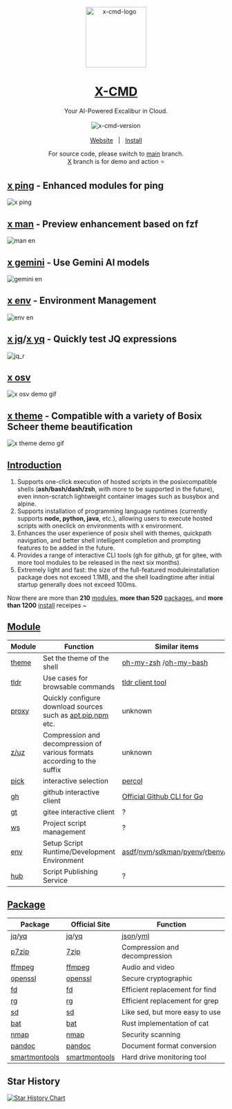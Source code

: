 <p align="center">
    <a target="_blank" href="https://x-cmd.com/">
        <img src="https://user-images.githubusercontent.com/40693636/218274071-92a26d84-0550-4b90-a0ba-7d54118c56e1.png" alt="x-cmd-logo" width="140" hight="140">
    </a>
</p>

<h1 align="center"><a target="_blank" href="https://x-cmd.com/">X-CMD</a></h1>

<p align="center">Your AI-Powered Excalibur in Cloud.</p>

<p align="center">
  <a target="_blank" href="https://x-cmd.com/v">
    <img style="display:inline-block;margin:0.2em;" alt="x-cmd-version" src="https://img.shields.io/github/v/release/x-cmd/x-cmd?label=latest&labelColor=107fbc">
  </a>
</p>

<p align="center">
  <a target="_blank" href="https://x-cmd.com/">Website</a>
  &nbsp; | &nbsp;
  <a href="https://x-cmd.com/">Install</a>
</p>

<p align="center">
For <bold>source code</bold>, please switch to <a href="https://github.com/x-cmd/x-cmd/tree/main/mod">main</a> branch.
<br>
<a href="https://github.com/x-cmd/x-cmd/tree/X/README.md">X</a> branch is for demo and action ⭐
</p>

## [x ping](https://x-cmd.com/mod/ping) - Enhanced modules for ping

![x ping](https://github.com/user-attachments/assets/1edf908f-2b90-407c-bb8b-dec461790f34)

## [x man](https://x-cmd.com/mod/man) - Preview enhancement based on fzf

![man en](https://github.com/user-attachments/assets/3eefcc80-592f-4724-b910-1f0fe611d451)

## [x gemini](https://www.x-cmd.com/mod/gemini) - Use Gemini AI models

![gemini en](https://github.com/user-attachments/assets/f09fe096-60a6-4c90-8ab1-cd47d13d4e73)

## [x env](https://www.x-cmd.com/pkg/) - Environment Management

![env en](https://github.com/user-attachments/assets/c5a441fa-9a1a-4d2b-bb04-88cd528820e6)

## [x jq](https://x-cmd.com/mod/jq)/[x yq](https://x-cmd.com/mod/yq) - Quickly test JQ expressions

![jq_r](https://github.com/user-attachments/assets/87ea8277-b6d0-4140-ac48-f21e852c4714)

## [x osv](https://x-cmd.com/mod/osv)

![x osv demo gif](https://github.com/x-cmd/x-cmd/assets/40693636/f7c8c503-3d77-4939-8932-f2c03ed8f263)

## [x theme](https://x-cmd.com/theme) - Compatible with a variety of Bosix Scheer theme beautification

![x theme demo gif](https://user-images.githubusercontent.com/112856271/276805596-08998349-eda3-4107-93ff-61daade67032.gif)

## [Introduction](https://x-cmd.com)

1. Supports one-click execution of hosted scripts in the posixcompatible shells (**ash/bash/dash/zsh**, with more to be supported in the future), even innon-scratch lightweight container images such as busybox and alpine.
2. Supports installation of programming language runtimes (currently supports **node, python, java**, etc.), allowing users to execute hosted scripts with oneclick on environments with x environment.
3. Enhances the user experience of posix shell with themes, quickpath navigation, and better shell intelligent completion and prompting features to be added in the future.
4. Provides a range of interactive CLI tools (gh for github, gt for gitee, with more tool modules to be released in the next six months).
5. Extremely light and fast: the size of the full-featured moduleinstallation package does not exceed 1.1MB, and the shell loadingtime after initial startup generally does not exceed 100ms.

Now there are more than **210** [modules](https://x-cmd.com/mod), **more than 520** [packages](https://x-cmd.com/pkg), and **more than 1200** [install](https://www.x-cmd.com/install/) receipes ~

## [Module](https://x-cmd.com/mod/)

| Module | Function | Similar items |
| --- | --- | --- |
| [theme](https://x-cmd.com/mod/theme) | Set the theme of the shell  | [oh-my-zsh](https://ohmyz.sh/) /[oh-my-bash](https://ohmybash.nntoan.com/) |
| [tldr](https://x-cmd.com/mod/tldr) | Use cases for browsable commands  | [tldr client tool](https://github.com/tldr-pages/tldr) |
| [proxy](https://x-cmd.com/mod/proxy) |Quickly configure download sources such as [apt](https://pkgs.org/download/apt),[pip](https://pypi.org/project/pip/),[npm](https://www.npmjs.com/) etc. | unknown |
| [z/uz](https://x-cmd.com/mod/zuz) | Compression and decompression of various formats according to the suffix  | unknown |
| [pick](https://x-cmd.com/mod/pick) | interactive selection | [percol](https://github.com/mooz/percol) |
| [gh](https://x-cmd.com/mod/gh) | github interactive client  | [Official Github CLI for Go](https://cli.github.com/) |
| [gt](https://x-cmd.com/mod/gt) | gitee interactive client | ? |
| [ws](https://x-cmd.com/mod/ws) | Project script management | ? |
| [env](https://x-cmd.com/mod/env) | Setup Script Runtime/Development Environment  | [asdf](https://asdf-vm.com/)/[nvm](https://github.com/nvm-sh/nvm)/[sdkman](https://sdkman.io/)/[pyenv](https://github.com/pyenv/pyenv)/[rbenv](https://github.com/rbenv/rbenv)/... |
| [hub](https://x-cmd.com/mod/hub) | Script Publishing Service | ? |

## [Package](https://x-cmd.com/pkg/)

| Package | Official Site | Function |
| -- | -- | -- |
| [jq](https://x-cmd.com/pkg/jq)/[yq](https://x-cmd.com/pkg/yq) | [jq](https://stedolan.github.io/jq/)/[yq](https://github.com/mikefarah/yq) | [json](https://www.json.org/json-en.html)/[yml](https://yaml.org/) |
| [p7zip](https://x-cmd.com/pkg/7za) | [7zip](https://www.7-zip.org) | Compression and decompression |
| [ffmpeg](https://x-cmd.com/pkg/ffmpeg) | [ffmpeg](https://ffmpeg.org/) | Audio and video  |
| [openssl](https://x-cmd.com/pkg/openssl) | [openssl](https://www.openssl.org/) | Secure cryptographic |
| [fd](https://x-cmd.com/pkg/fd) | [fd](https://github.com/sharkdp/fd) | Efficient replacement for find|
| [rg](https://x-cmd.com/pkg/rg) | [rg](https://github.com/BurntSushi/ripgrep) | Efficient replacement for grep|
| [sd](https://x-cmd.com/pkg/sd) | [sd](https://github.com/chmln/sd) | Like sed, but more easy to use |
| [bat](https://x-cmd.com/pkg/bat) | [bat](https://github.com/sharkdp/bat) |Rust implementation of cat|
| [nmap](https://x-cmd.com/pkg/nmap) | [nmap](https://nmap.org/) | Security scanning |
| [pandoc](https://x-cmd.com/pkg/pandoc) | [pandoc](https://pandoc.org/) | Document format conversion |
| [smartmontools](https://x-cmd.com/pkg/smartctl) | [smartmontools](https://www.smartmontools.org/) | Hard drive monitoring tool   |


## Star History

[![Star History Chart](https://api.star-history.com/svg?repos=x-cmd/x-cmd&type=Date)](https://star-history.com/#x-cmd/x-cmd&Date)

